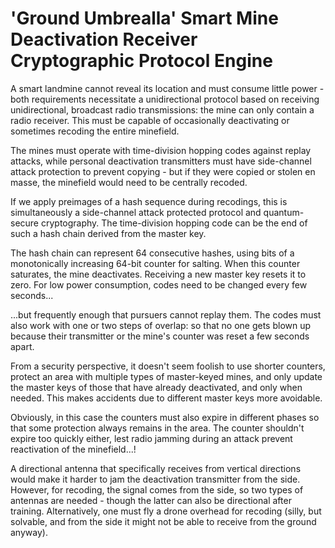 # 'Ground Umbrealla' Smart Mine Deactivation Receiver Cryptographic Protocol Engine

A smart landmine cannot reveal its location and must consume little power - both requirements necessitate a unidirectional protocol based on receiving unidirectional, broadcast radio transmissions: the mine can only contain a radio receiver. This must be capable of occasionally deactivating or sometimes recoding the entire minefield.

The mines must operate with time-division hopping codes against replay attacks, while personal deactivation transmitters must have side-channel attack protection to prevent copying - but if they were copied or stolen en masse, the minefield would need to be centrally recoded.

If we apply preimages of a hash sequence during recodings, this is simultaneously a side-channel attack protected protocol and quantum-secure cryptography. The time-division hopping code can be the end of such a hash chain derived from the master key.

The hash chain can represent 64 consecutive hashes, using bits of a monotonically increasing 64-bit counter for salting. When this counter saturates, the mine deactivates. Receiving a new master key resets it to zero. For low power consumption, codes need to be changed every few seconds...

...but frequently enough that pursuers cannot replay them. The codes must also work with one or two steps of overlap: so that no one gets blown up because their transmitter or the mine's counter was reset a few seconds apart.

From a security perspective, it doesn't seem foolish to use shorter counters, protect an area with multiple types of master-keyed mines, and only update the master keys of those that have already deactivated, and only when needed. This makes accidents due to different master keys more avoidable.

Obviously, in this case the counters must also expire in different phases so that some protection always remains in the area. The counter shouldn't expire too quickly either, lest radio jamming during an attack prevent reactivation of the minefield...!

A directional antenna that specifically receives from vertical directions would make it harder to jam the deactivation transmitter from the side. However, for recoding, the signal comes from the side, so two types of antennas are needed - though the latter can also be directional after training. Alternatively, one must fly a drone overhead for recoding (silly, but solvable, and from the side it might not be able to receive from the ground anyway).
